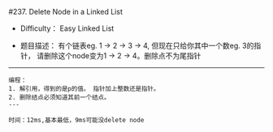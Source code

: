 #237. Delete Node in a Linked List


* Difficulty： Easy Linked List

* 题目描述： 有个链表eg. 1 -> 2 -> 3 -> 4, 但现在只给你其中一个数eg. 3的指针， 请删除这个node变为1 -> 2  -> 4。删除点不为尾指针

----
```
编程：  
1. 解引用，得到的是p的值。 指针加上整数还是指针。  
2. 删除结点必须知道其前一个结点。
---

时间：12ms,基本最低，9ms可能没delete node
